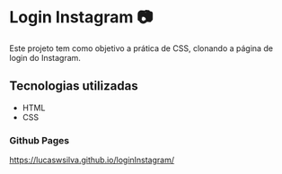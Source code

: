# Login Instagram :camera:

Este projeto tem como objetivo a prática de CSS, clonando a página de login do Instagram.

## Tecnologias utilizadas 

- HTML
- CSS

### Github Pages
https://lucaswsilva.github.io/loginInstagram/
